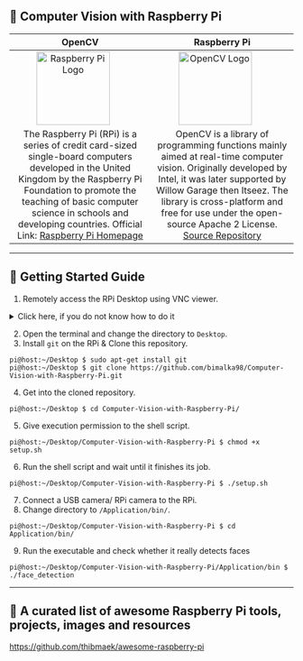 ## 🔴 Computer Vision with Raspberry Pi

|**OpenCV**|**Raspberry Pi**|
|:----:|:----:|
|<a href="https://www.raspberrypi.org"><img src="https://www.raspberrypi.org/wp-content/uploads/2012/03/raspberry-pi-logo.png" alt="Raspberry Pi Logo" style="margin-right: 25px" width=130></a>|<a href="https://opencv.org/"><img src="https://opencv.org/wp-content/uploads/2020/07/cropped-Fav-270x270.png" alt="OpenCV Logo"  style="margin-right: 25px" width=130></a>|
|The Raspberry Pi (RPi) is a series of credit card-sized single-board computers developed in the United Kingdom by the Raspberry Pi Foundation to promote the teaching of basic computer science in schools and developing countries. Official Link: [Raspberry Pi Homepage](https://raspberrypi.com)|OpenCV is a library of programming functions mainly aimed at real-time computer vision. Originally developed by Intel, it was later supported by Willow Garage then Itseez. The library is cross-platform and free for use under the open-source Apache 2 License. [Source Repository](https://github.com/opencv/opencv)|

---

## 🔴 Getting Started Guide

1. Remotely access the RPi Desktop using VNC viewer. 
<details>
  <summary markdown="span">Click here, if you do not know how to do it</summary>
  <br><br>

  ### *Accessing the Rpi through the command prompt for the first time(with Rpi OS installation)*

  ***Watch these videos first to know how to install rpi OS and configure the pi to autoconnect to the local wifi network at booting***

  - [Setup Raspberry PI OS with SSH and WIFI the NEW (3/2021) Easy Way](https://youtu.be/nZyyfJYOhbM) ; 
  - [Setup raspberry pi without monitor | Raspberry pi SSH/VNC remote access | Setup VNC server](https://youtu.be/AZj2uON6JaI)

  1. Open command prompt and type following commands.

  ####  Input

  ```shell

  bimalka98@DEVICE:~$ ssh pi@rpibimalka98
  The authenticity of host 'rpibimalka98 (192.168.8.102)' can't be established.
  ECDSA key fingerprint is SHA256:DHkDrtlf2nwgWS9F0yofVPDFauFG7fqVtH6p2SQTmQE.
  Are you sure you want to continue connecting (yes/no/[fingerprint])? yes
  Warning: Permanently added 'rpibimalka98,192.168.8.102' (ECDSA) to the list of known hosts.
  pi@rpibimalka98's password: YOUR_PASSWORD_HERE
  ```

  ####  Output
  ```shell
  Linux rpibimalka98 5.10.92-v7+ #1514 SMP Mon Jan 17 17:36:39 GMT 2022 armv7l

  The programs included with the Debian GNU/Linux system are free software;
  the exact distribution terms for each program are described in the
  individual files in /usr/share/doc/*/copyright.

  Debian GNU/Linux comes with ABSOLUTELY NO WARRANTY, to the extent
  permitted by applicable law.
  Last login: Fri Jan 28 07:01:06 2022
  ```

  ####  Input

  ```shell
  # Initializing the VNC server inside the pi
  pi@host:~ $ vncserver
  ```

  ####  Output
  ```shell
  VNC(R) Server 6.7.2 (r42622) ARMv6 (May 13 2020 19:34:20)
  Copyright (C) 2002-2020 RealVNC Ltd.
  RealVNC and VNC are trademarks of RealVNC Ltd and are protected by trademark
  registrations and/or pending trademark applications in the European Union,
  United States of America and other jurisdictions.
    .
    .
    .
  New desktop is rpibimalka98:2 (192.168.x.xxx:x)

  ```

  2. Now open VNC viewer and type the server's ip produced by the above last command! -> 192.168.x.xxx:x

  3. Provide the login credentials when asked
    - **username**: pi 
    - **password**: YOUR_PASSWORD_HERE

  4. That's it. You are in!

</details>

2. Open the terminal and change the directory to `Desktop`.
3. Install `git` on the RPi & Clone this repository.

```shell
pi@host:~/Desktop $ sudo apt-get install git
pi@host:~/Desktop $ git clone https://github.com/bimalka98/Computer-Vision-with-Raspberry-Pi.git
```

4. Get into the cloned repository.

```shell
pi@host:~/Desktop $ cd Computer-Vision-with-Raspberry-Pi/
```
5. Give execution permission to the shell script.

```shell
pi@host:~/Desktop/Computer-Vision-with-Raspberry-Pi $ chmod +x setup.sh
```

6. Run the shell script and wait until it finishes its job.
```shell
pi@host:~/Desktop/Computer-Vision-with-Raspberry-Pi $ ./setup.sh
```
7. Connect a USB camera/ RPi camera to the RPi.
8. Change directory to `/Application/bin/`.

```shell
pi@host:~/Desktop/Computer-Vision-with-Raspberry-Pi $ cd Application/bin/
```

9. Run the executable and check whether it really detects faces

```shell
pi@host:~/Desktop/Computer-Vision-with-Raspberry-Pi/Application/bin $ ./face_detection
```

---
 
## 🔴 A curated list of awesome Raspberry Pi tools, projects, images and resources

https://github.com/thibmaek/awesome-raspberry-pi
